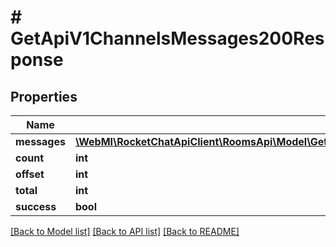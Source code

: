# # GetApiV1ChannelsMessages200Response

## Properties

Name | Type | Description | Notes
------------ | ------------- | ------------- | -------------
**messages** | [**\WebMI\RocketChatApiClient\RoomsApi\Model\GetApiV1ChannelsMessages200ResponseMessagesInner[]**](GetApiV1ChannelsMessages200ResponseMessagesInner.md) |  | [optional]
**count** | **int** |  | [optional]
**offset** | **int** |  | [optional]
**total** | **int** |  | [optional]
**success** | **bool** |  | [optional]

[[Back to Model list]](../../README.md#models) [[Back to API list]](../../README.md#endpoints) [[Back to README]](../../README.md)
